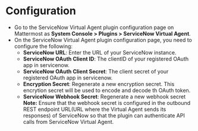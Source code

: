 # Configuration

- Go to the ServiceNow Virtual Agent plugin configuration page on Mattermost as **System Console > Plugins > ServiceNow Virtual Agent**.
- On the ServiceNow Virtual Agent plugin configuration page, you need to configure the following:
  - **ServiceNow URL**: Enter the URL of your ServiceNow instance.
  - **ServiceNow OAuth Client ID**: The clientID of your registered OAuth app in servicenow.
  - **ServiceNow OAuth Client Secret**: The client secret of your registered OAuth app in servicenow.
  - **Encryption Secret**: Regenerate a new encryption secret. This encrytion secret will be used to encode and decode th OAuth token.
  - **ServiceNow Webhook Secret**: Regenerate a new webhook secret
    **Note:** Ensure that the webhook secret is configured in the outbound REST endpoint URL(URL where the Virtual Agent sends its responses) of ServiceNow so that the plugin can authenticate API calls from ServiceNow Virtual Agent.